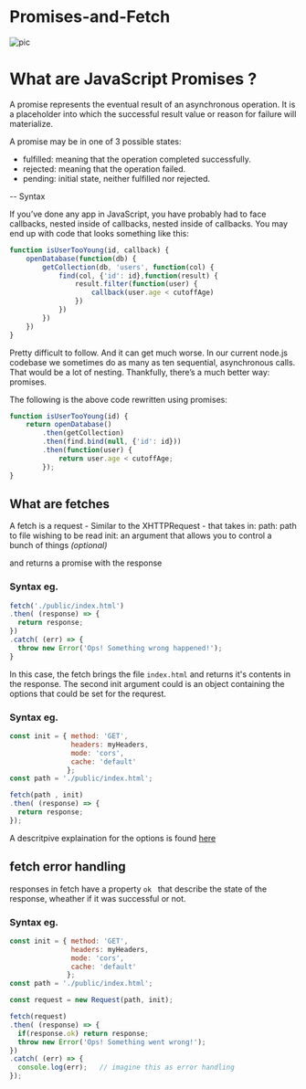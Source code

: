 # Promises-and-Fetch

![pic](https://www.tutomena.com/wp-content/uploads/2015/10/javascript-promises.png)

# What are JavaScript Promises ?
A promise represents the eventual result of an asynchronous operation. It is a placeholder into which the successful result value or reason for failure will materialize.  

 A promise may be in one of 3 possible states: 

- fulfilled: meaning that the operation completed successfully.
- rejected: meaning that the operation failed.
- pending: initial state, neither fulfilled nor rejected.



-- Syntax

If you’ve done any app in JavaScript, you have probably had to face callbacks, nested inside of callbacks, nested inside of callbacks.
You may end up with code that looks something like this:


```js
function isUserTooYoung(id, callback) {
    openDatabase(function(db) {
        getCollection(db, 'users', function(col) {
            find(col, {'id': id},function(result) {
                result.filter(function(user) {
                    callback(user.age < cutoffAge)
                })
            })
        })
    })
}
```



Pretty difficult to follow. And it can get much worse. In our current node.js codebase we sometimes do as many as ten sequential, asynchronous calls. That would be a lot of nesting. Thankfully, there’s a much better way: promises.

The following is the above code rewritten using promises:


```js
function isUserTooYoung(id) {
    return openDatabase()
        .then(getCollection)
        .then(find.bind(null, {'id': id}))
        .then(function(user) {
            return user.age < cutoffAge;
        });
}
```

## What are fetches
A fetch is a request - Similar to the XHTTPRequest - that takes in: 
path: path to file wishing to be read
init: an argument that allows you to control a bunch of things *(optional)*

and returns a promise with the response

### Syntax eg.
```js
fetch('./public/index.html')
.then( (response) => {
  return response;
})
.catch( (err) => {
  throw new Error('Ops! Something wrong happened!');
}
```
In this case, the fetch brings the file ``` index.html ``` and returns it's contents in the response. The second init argument could is an object containing the options that could be set for the requrest.

### Syntax eg.
```js
const init = { method: 'GET',
               headers: myHeaders,
               mode: 'cors',
               cache: 'default' 
              };
const path = './public/index.html';

fetch(path , init)
.then( (response) => {
  return response;
});
```
A descritpive explaination for the options is found [here](https://developer.mozilla.org/en-US/docs/Web/API/Request/Request)

## fetch error handling
responses in fetch have a property ```ok ``` that describe the state of the response, wheather if it was successful or not. 

### Syntax eg.
```js
const init = { method: 'GET',
               headers: myHeaders,
               mode: 'cors',
               cache: 'default' 
              };
const path = './public/index.html';

const request = new Request(path, init);

fetch(request)
.then( (response) => {
  if(response.ok) return response;
  throw new Error('Ops! Something went wrong!');
})
.catch( (err) => {
  console.log(err);   // imagine this as error handling
});
```
